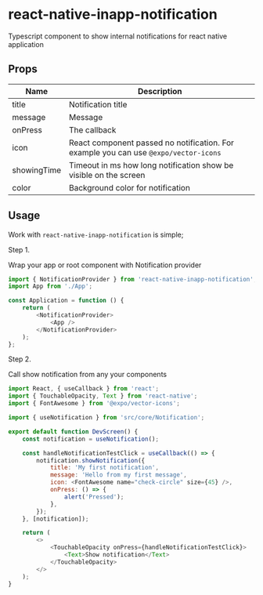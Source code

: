 # react-native-inapp-notification

Typescript component to show internal notifications for react native application

## Props

| Name        | Description                                                                          |
| ----------- | ------------------------------------------------------------------------------------ |
| title       | Notification title                                                                   |
| message     | Message                                                                              |
| onPress     | The callback                                                                         |
| icon        | React component passed no notification. For example you can use `@expo/vector-icons` |
| showingTime | Timeout in ms how long notification show be visible on the screen                    |
| color       | Background color for notification                                                    |

## Usage

Work with `react-native-inapp-notification` is simple;

Step 1.

Wrap your app or root component with Notification provider

```javascript
import { NotificationProvider } from 'react-native-inapp-notification';
import App from './App';

const Application = function () {
    return (
        <NotificationProvider>
            <App />
        </NotificationProvider>
    );
};
```

Step 2.

Call show notification from any your components

```javascript
import React, { useCallback } from 'react';
import { TouchableOpacity, Text } from 'react-native';
import { FontAwesome } from '@expo/vector-icons';

import { useNotification } from 'src/core/Notification';

export default function DevScreen() {
    const notification = useNotification();

    const handleNotificationTestClick = useCallback(() => {
        notification.showNotification({
            title: 'My first notification',
            message: 'Hello from my first message',
            icon: <FontAwesome name="check-circle" size={45} />,
            onPress: () => {
                alert('Pressed');
            },
        });
    }, [notification]);

    return (
        <>
            <TouchableOpacity onPress={handleNotificationTestClick}>
                <Text>Show notification</Text>
            </TouchableOpacity>
        </>
    );
}
```
